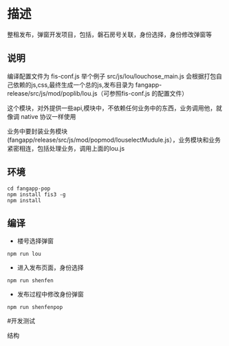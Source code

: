 # 描述
整租发布，弹窗开发项目，包括，磐石房号关联，身份选择，身份修改弹窗等

## 说明
编译配置文件为 fis-conf.js
举个例子
src/js/lou/louchose_main.js 会根据打包自己依赖的js,css,最终生成一个总的js,发布目录为
fangapp-release/src/js/mod/poplib/lou.js（可参照fis-conf.js 的配置文件）

这个模块，对外提供一些api,模块中，不依赖任何业务中的东西，业务调用他，就像调 native 协议一样使用

业务中要封装业务模块(fangapp/release/src/js/mod/popmod/louselectMudule.js），业务模块和业务紧密相连，包括处理业务，调用上面的lou.js


## 环境

```
cd fangapp-pop
npm install fis3 -g
npm install

```
## 编译

* 楼号选择弹窗

````
npm run lou
````
* 进入发布页面，身份选择

````
npm run shenfen
````

* 发布过程中修改身份弹窗

````
npm run shenfenpop
````


#开发测试

结构
````


````